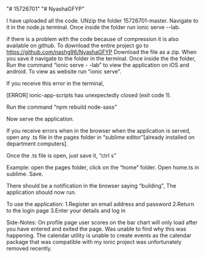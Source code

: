 "# 15726701" 
"# NyashaGFYP" 

I have uploaded all the code. UNzip the folder 15726701-master. Navigate to it in the node.js terminal. Once inside the folder run ionic serve --lab.

if there is a problem with the code because of compression it is also available on github. To download the entire project go to https://github.com/nashg96/NyashaGFYP Download the file as a zip. When you save it navigate to the folder in the terminal. Once inside the the folder, Run the command “ionic serve - -lab” to view the application on iOS and android. To view as website run “ionic serve”.

If you receive this error in the terminal,

[ERROR] ionic-app-scripts has unexpectedly closed (exit code 1).

Run the command “npm rebuild node-sass”

Now serve the application.

If you receive errors when in the browser when the application is served, open any .ts file in the pages folder in “sublime editor”[already installed on department computers].

Once the .ts file is open, just save it, “ctrl s”

Example: open the pages folder, click on the “home” folder. Open home.ts in sublime. Save.

There should be a notification in the browser saying “building”, The application should now run.

To use the application: 1.Register an email address and password 2.Return to the login page 3.Enter your details and log in

Side-Notes: On profile page user scores on the bar chart will only load after you have entered and exited the page. Was unable to find why this was happening. The calendar utility is unable to create events as the calendar package that was compatible with my ionic project was unfortunately removed recently.
